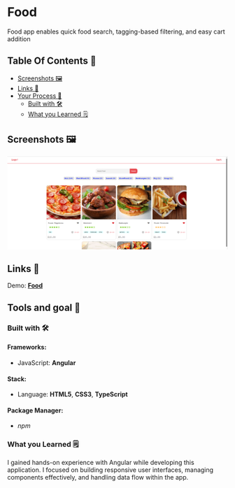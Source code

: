 # Food

Food app enables quick food search, tagging-based filtering, and easy cart addition

## Table Of Contents 📖

- [Screenshots 🖼️](#screenshots-️)
- [Links 📌](#links-)
- [Your Process 📝](#tools-and-goal-)
  - [Built with 🛠️](#built-with-️)
  - [What you Learned 🗒️](#what-you-learned-️)

## Screenshots 🖼️

![](src/assets/images/home-page.png)

## Links 📌

Demo: **[Food](https://dejanv91.github.io/app-food/food/)**

## Tools and goal 📝

### Built with 🛠️

#### Frameworks:

- JavaScript: **Angular**

#### Stack:

- Language: **HTML5**, **CSS3**, **TypeScript**

#### Package Manager:

- _npm_

### What you Learned 🗒️

I gained hands-on experience with Angular while developing this application.
I focused on building responsive user interfaces, managing components effectively, and handling data flow within the app.
